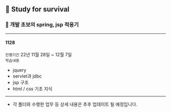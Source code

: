 
## 🌟 Study for survival

### 📍 개발 초보의 spring, jsp 적응기

----

#### 1128


`진행기간` 22년 11월 28일 ~ 12월 7일     
`학습내용` 
- jquery
- servlet과 jdbc
- jsp 구조
- html / css 기초 지식

---
* 각 폴더와 수행한 업무 등 상세 내용은 추후 업데이트 될 예정입니다.

